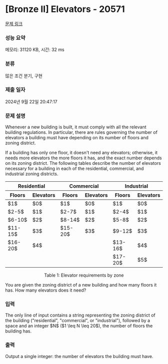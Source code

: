 # [Bronze II] Elevators - 20571 

[문제 링크](https://www.acmicpc.net/problem/20571) 

### 성능 요약

메모리: 31120 KB, 시간: 32 ms

### 분류

많은 조건 분기, 구현

### 제출 일자

2024년 9월 22일 20:47:17

### 문제 설명

<p>Whenever a new building is built, it must comply with all the relevant building regulations. In particular, there are rules governing the number of elevators a building must have depending on its number of floors and zoning district.</p>

<p>If a building has only one floor, it doesn't need any elevators; otherwise, it needs more elevators the more floors it has, and the exact number depends on its zoning district. The following tables describe the number of elevators necessary for a building in each of the residential, commercial, and industrial zoning districts.</p>

<table class="table table-bordered table-center-60 th-center td-center">
	<thead>
		<tr>
			<th colspan="2">Residential</th>
			<th colspan="2">Commercial</th>
			<th colspan="2">Industrial</th>
		</tr>
		<tr>
			<th>Floors</th>
			<th>Elevators</th>
			<th>Floors</th>
			<th>Elevators</th>
			<th>Floors</th>
			<th>Elevators</th>
		</tr>
	</thead>
	<tbody>
		<tr>
			<td>$1$</td>
			<td>$0$</td>
			<td>$1$</td>
			<td>$0$</td>
			<td>$1$</td>
			<td>$0$</td>
		</tr>
		<tr>
			<td>$2-5$</td>
			<td>$1$</td>
			<td>$2-7$</td>
			<td>$1$</td>
			<td>$2-4$</td>
			<td>$1$</td>
		</tr>
		<tr>
			<td>$6-10$</td>
			<td>$2$</td>
			<td>$8-14$</td>
			<td>$2$</td>
			<td>$5-8$</td>
			<td>$2$</td>
		</tr>
		<tr>
			<td>$11-15$</td>
			<td>$3$</td>
			<td>$15-20$</td>
			<td>$3$</td>
			<td>$9-12$</td>
			<td>$3$</td>
		</tr>
		<tr>
			<td>$16-20$</td>
			<td>$4$</td>
			<td> </td>
			<td> </td>
			<td>$13-16$</td>
			<td>$4$</td>
		</tr>
		<tr>
			<td> </td>
			<td> </td>
			<td> </td>
			<td> </td>
			<td>$17-20$</td>
			<td>$5$</td>
		</tr>
	</tbody>
</table>

<p style="text-align: center;">Table 1: Elevator requirements by zone</p>

<p>You are given the zoning district of a new building and how many floors it has. How many elevators does it need?</p>

### 입력 

 <p>The only line of input contains a string representing the zoning district of the building ("residential", "commercial", or "industrial"), followed by a space and an integer $N$ ($1 \leq N \leq 20$), the number of floors the building has.</p>

### 출력 

 <p>Output a single integer: the number of elevators the building must have.</p>

